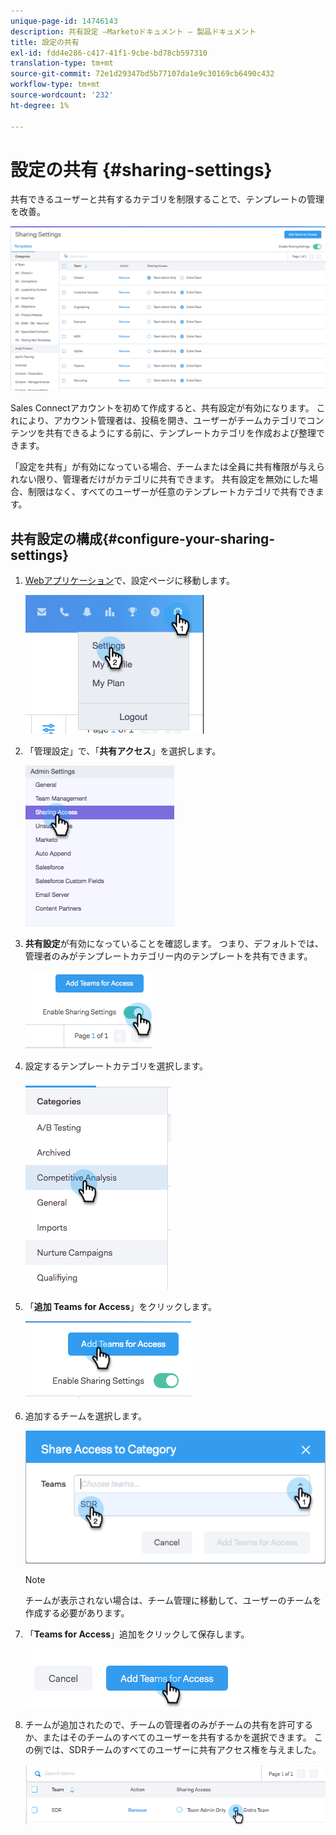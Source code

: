 ```yaml
---
unique-page-id: 14746143
description: 共有設定 —Marketoドキュメント — 製品ドキュメント
title: 設定の共有
exl-id: fdd4e286-c417-41f1-9cbe-bd78cb597310
translation-type: tm+mt
source-git-commit: 72e1d29347bd5b77107da1e9c30169cb6490c432
workflow-type: tm+mt
source-wordcount: '232'
ht-degree: 1%

---
```


# 設定の共有 {#sharing-settings}

共有できるユーザーと共有するカテゴリを制限することで、テンプレートの管理を改善。

![](assets/main.png)

Sales Connectアカウントを初めて作成すると、共有設定が有効になります。 これにより、アカウント管理者は、投稿を開き、ユーザーがチームカテゴリでコンテンツを共有できるようにする前に、テンプレートカテゴリを作成および整理できます。

「設定を共有」が有効になっている場合、チームまたは全員に共有権限が与えられない限り、管理者だけがカテゴリに共有できます。 共有設定を無効にした場合、制限はなく、すべてのユーザーが任意のテンプレートカテゴリで共有できます。

## 共有設定の構成{#configure-your-sharing-settings}

1. [Webアプリケーション](https://toutapp.com/login)で、設定ページに移動します。

   ![](assets/one-2.png)

1. 「管理設定」で、「**共有アクセス**」を選択します。

   ![](assets/two-2.png)

1. **共有設定**&#x200B;が有効になっていることを確認します。 つまり、デフォルトでは、管理者のみがテンプレートカテゴリー内のテンプレートを共有できます。

   ![](assets/three-2.png)

1. 設定するテンプレートカテゴリを選択します。

   ![](assets/four-2.png)

1. 「**追加 Teams for Access**」をクリックします。

   ![](assets/five-2.png)

1. 追加するチームを選択します。

   ![](assets/six-1.png)

   >[!NOTE]
   >
   >チームが表示されない場合は、チーム管理に移動して、ユーザーのチームを作成する必要があります。

1. 「**Teams for Access**」追加をクリックして保存します。

   ![](assets/seven-1.png)

1. チームが追加されたので、チームの管理者のみがチームの共有を許可するか、またはそのチームのすべてのユーザーを共有するかを選択できます。 この例では、SDRチームのすべてのユーザーに共有アクセス権を与えました。

   ![](assets/eight-1.png)
